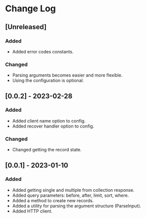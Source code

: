 # Change Log

## [Unreleased]

### Added

- Added error codes constants.

### Changed

- Parsing arguments becomes easier and more flexible.
- Using the configuration is optional.

## [0.0.2] - 2023-02-28

### Added

- Added client name option to config.
- Added recover handler option to config.

### Changed

- Changed getting the record state.

## [0.0.1] - 2023-01-10

### Added

- Added getting single and multiple from collection response.
- Added query parameters: before, after, limit, sort, where.
- Added a method to create new records.
- Added a utility for parsing the argument structure (ParseInput).
- Added HTTP client.

